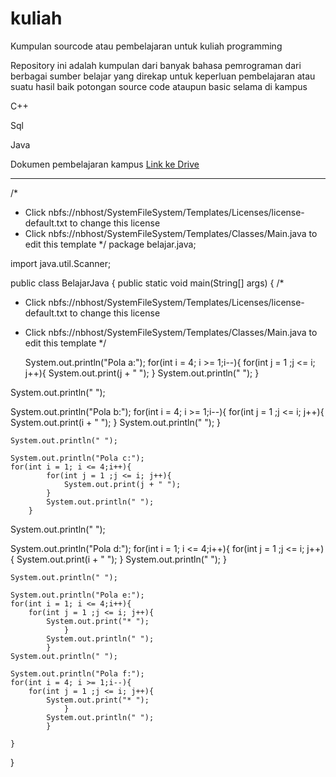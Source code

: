 # kuliah
Kumpulan sourcode atau pembelajaran untuk kuliah programming

Repository ini adalah kumpulan dari banyak bahasa pemrograman dari
berbagai sumber belajar yang direkap untuk keperluan pembelajaran atau
suatu hasil baik potongan source code ataupun basic selama di kampus

C++

Sql

Java

Dokumen pembelajaran kampus
<a href="https://drive.google.com/drive/folders/1vVBEGYl33SGO2dttFbRZFAnThV2akjrM?usp=sharing"> Link ke Drive </a>



-----------------------------------------------------------------------------------
/*
 * Click nbfs://nbhost/SystemFileSystem/Templates/Licenses/license-default.txt to change this license
 * Click nbfs://nbhost/SystemFileSystem/Templates/Classes/Main.java to edit this template
 */
package belajar.java;


    
import java.util.Scanner;
    
  
public class BelajarJava {
    public static void main(String[] args) {
       /*
 * Click nbfs://nbhost/SystemFileSystem/Templates/Licenses/license-default.txt to change this license
 * Click nbfs://nbhost/SystemFileSystem/Templates/Classes/Main.java to edit this template
 */

    System.out.println("Pola a:");
    for(int i = 4; i >= 1;i--){
        for(int j = 1 ;j <= i; j++){
            System.out.print(j + " ");
        }
        System.out.println(" ");
    }
    
System.out.println(" ");

System.out.println("Pola b:");
    for(int i = 4; i >= 1;i--){
        for(int j = 1 ;j <= i; j++){
            System.out.print(i + " ");
        }
        System.out.println(" ");
    }
    
    System.out.println(" ");
 
    System.out.println("Pola c:");
    for(int i = 1; i <= 4;i++){
            for(int j = 1 ;j <= i; j++){
                System.out.print(j + " ");
            }
            System.out.println(" ");
        }
    
System.out.println(" ");

System.out.println("Pola d:");
    for(int i = 1; i <= 4;i++){
                for(int j = 1 ;j <= i; j++){
                    System.out.print(i + " ");
                }
                System.out.println(" ");
            }
    
    System.out.println(" ");
    
    System.out.println("Pola e:");
    for(int i = 1; i <= 4;i++){
        for(int j = 1 ;j <= i; j++){
            System.out.print("* ");
                }
            System.out.println(" ");
            }
    System.out.println(" ");
      
    System.out.println("Pola f:");
    for(int i = 4; i >= 1;i--){
        for(int j = 1 ;j <= i; j++){
            System.out.print("* ");
                }
            System.out.println(" ");
            }
    
    }
}

